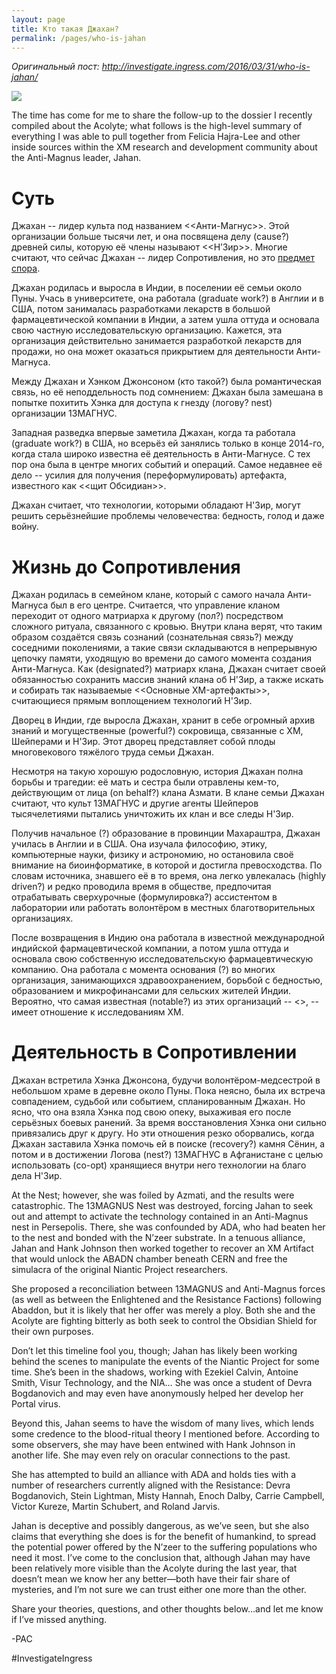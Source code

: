 ```yaml
---
layout: page
title: Кто такая Джахан?
permalink: /pages/who-is-jahan
---
```

_Оригинальный пост: <http://investigate.ingress.com/2016/03/31/who-is-jahan/>_

[![][jahan-pic]][jahan-pic]

The time has come for me to share the follow-up to the dossier I recently compiled about the Acolyte; what follows is the high-level summary of everything I was able to pull together from Felicia Hajra-Lee and other inside sources within the XM research and development community about the Anti-Magnus leader, Jahan.

# Cуть

Джахан -- лидер культа под названием <<Анти-Магнус>>. Этой организации больше тысячи лет, и она посвящена делу (cause?) древней силы, которую её члены называют <<Н’Зир>>. Многие считают, что сейчас Джахан -- лидер Сопротивления, но это [предмет спора][response-to-jahan].

Джахан родилась и выросла в Индии, в поселении её семьи около Пуны. Учась в университете, она работала (graduate work?) в Англии и в США, потом занималась разработками лекарств в большой фармацевтической компании в Индии, а затем ушла оттуда и основала свою частную исследовательскую организацию. Кажется, эта организация действительно занимается разработкой лекарств для продажи, но она может оказаться прикрытием для деятельности Анти-Магнуса.

Между Джахан и Хэнком Джонсоном (кто такой?) была романтическая связь, но её неподдельность под сомнением: Джахан была замешана в попытке похитить Хэнка для доступа к гнезду (логову? nest) организации 13МАГНУС.

Западная разведка впервые заметила Джахан, когда та работала (graduate work?) в США, но всерьёз ей занялись только в конце 2014-го, когда стала широко известна её деятельность в Анти-Магнусе. С тех пор она была в центре многих событий и операций. Самое недавнее её дело -- усилия для получения (переформулировать) артефакта, известного как <<щит Обсидиан>>.

Джахан считает, что технологии, которыми обладают Н'Зир, могут решить серьёзнейшие проблемы человечества: бедность, голод и даже войну.

# Жизнь до Сопротивления

Джахан родилась в семейном клане, который с самого начала Анти-Магнуса был в его центре. Считается, что управление кланом переходит от одного матриарха к другому (пол?) посредством сложного ритуала, связанного с кровью. Внутри клана верят, что таким образом создаётся связь сознаний (сознательная связь?) между соседними поколениями, а такие связи складываются в непрерывную цепочку памяти, уходящую во времени до самого момента создания Анти-Магнуса. Как (designated?) матриарх клана, Джахан считает своей обязанностью сохранить массив знаний клана об Н'Зир, а также искать и собирать так называемые <<Основные XM-артефакты>>, считающиеся прямым воплощением технологий Н'Зир.

Дворец в Индии, где выросла Джахан, хранит в себе огромный архив знаний и могущественные (powerful?) сокровища, связанные с XM, Шейперами и Н'Зир. Этот дворец представляет собой плоды многовекового тяжёлого труда семьи Джахан.

Несмотря на такую хорошую родословную, история Джахан полна борьбы и трагедии: её мать и сестра были отравлены кем-то, действующим от лица (on behalf?) клана Азмати. В клане семьи Джахан считают, что культ 13МАГНУС и другие агенты Шейперов тысячелетиями пытались уничтожить их клан и все следы Н'Зир.

Получив начальное (?) образование в провинции Махараштра, Джахан училась в Англии и в США. Она изучала философию, этику, компьютерные науки, физику и астрономию, но остановила своё внимание на биоинформатике, в которой и достигла превосходства. По словам источника, знавшего её в то время, она легко увлекалась (highly driven?) и редко проводила время в обществе, предпочитая отрабатывать сверхурочные (формулировка?) ассистентом в лаборатории или работать волонтёром в местных благотворительных организациях.

После возвращения в Индию она работала в известной международной индийской фармацевтической компании, а потом ушла оттуда и основала свою собственную исследовательскую фармацевтическую компанию. Она работала с момента основания (?) во многих организация, занимающихся здравоохранением, борьбой с бедностью, образованием и микрофинансами для сельских жителей Индии. Вероятно, что самая известная (notable?) из этих организаций -- <<the Reason Foundation>>, -- имеет отношение к исследованиям XM.

# Деятельность в Сопротивлении

Джахан встретила Хэнка Джонсона, будучи волонтёром-медсестрой в небольшом храме в деревне около Пуны. Пока неясно, была их встреча совпадением, судьбой или событием, спланированным Джахан. Но ясно, что она взяла Хэнка под свою опеку, выхаживая его после серьёзных боевых ранений. За время восстановления Хэнка они сильно привязались друг к другу. Но эти отношения резко оборвались, когда Джахан заставила Хэнка помочь ей в поиске (recovery?) камня Сёнин, а потом и в достижении Логова (nest?) 13МАГНУС в Афганистане с целью использовать (co-opt) хранящиеся внутри него технологии на благо дела Н'Зир.

At the Nest; however, she was foiled by Azmati, and the results were catastrophic. The 13MAGNUS Nest was destroyed, forcing Jahan to seek out and attempt to activate the technology contained in an Anti-Magnus nest in Persepolis. There, she was confounded by ADA, who had beaten her to the nest and bonded with the N’zeer substrate. In a tenuous alliance, Jahan and Hank Johnson then worked together to recover an XM Artifact that would unlock the ABADN chamber beneath CERN and free the simulacra of the original Niantic Project researchers.

She proposed a reconciliation between 13MAGNUS and Anti-Magnus forces (as well as between the Enlightened and the Resistance Factions) following Abaddon, but it is likely that her offer was merely a ploy. Both she and the Acolyte are fighting bitterly as both seek to control the Obsidian Shield for their own purposes.

Don’t let this timeline fool you, though; Jahan has likely been working behind the scenes to manipulate the events of the Niantic Project for some time. She’s been in the shadows, working with Ezekiel Calvin, Antoine Smith, Visur Technology, and the NIA… She was once a student of Devra Bogdanovich and may even have anonymously helped her develop her Portal virus.

Beyond this, Jahan seems to have the wisdom of many lives, which lends some credence to the blood-ritual theory I mentioned before. According to some observers, she may have been entwined with Hank Johnson in another life. She may even rely on oracular connections to the past.

She has attempted to build an alliance with ADA and holds ties with a number of researchers currently aligned with the Resistance: Devra Bogdanovich, Stein Lightman, Misty Hannah, Enoch Dalby, Carrie Campbell, Victor Kureze, Martin Schubert, and Roland Jarvis.

Jahan is deceptive and possibly dangerous, as we’ve seen, but she also claims that everything she does is for the benefit of humankind, to spread the potential power offered by the N’zeer to the suffering populations who need it most. I’ve come to the conclusion that, although Jahan may have been relatively more visible than the Acolyte during the last year, that doesn’t mean we know her any better—both have their fair share of mysteries, and I’m not sure we can trust either one more than the other.

Share your theories, questions, and other thoughts below…and let me know if I’ve missed anything.

-PAC

#InvestigateIngress



[jahan-pic]: http://investigate.ingress.com/wp-content/uploads/2016/03/JahanBio.jpg
[response-to-jahan]: http://investigate.ingress.com/2016/03/10/a-resistance-agents-responseto-jahan/